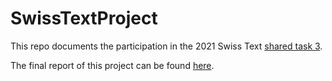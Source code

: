 # SwissTextProject

This repo documents the participation in the 2021 Swiss Text [shared task 3](https://www.swisstext.org/swisstext.org/2021/task-3-swiss-german-speech-to-standard-german-text/index.html).

The final report of this project can be found [here](https://github.com/theDebbister/SwissTextProject/blob/main/report/acl2021%20-%20Copy.pdf).
